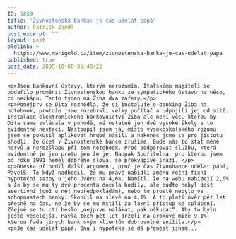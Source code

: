 ```yaml
---
ID: 1839
title: 'Živnostenská banka: je čas udělat pápá'
author: Patrick Zandl
post_excerpt: ""
layout: post
oldlink: >
  https://www.marigold.cz/item/zivnostenska-banka-je-cas-udelat-papa
published: true
post_date: 2005-10-06 09:48:22
---
```

	<p>Jsou bankovní ústavy, kterým nerozumím. Italskému majiteli se podařilo proměnit Živnostenskou banku ze sympatického ústavu na něco, co nechápu. Tento týden má Žiba dva zářezy.</p>
	<p>Ponejprv se Dita rozhodla, že si instaluje e-banking Žiba na notebook, protože jsme rozebrali velký počítač a odpojili jej od sítě. Instalace elektronického bankovnictví Žiba ale není věc, kterou by Dita sama zvládala v pohodě, má ostatně jen dvě vysoké školy a to evidentně nestačí. Nastoupil jsem já, místo vysokoškolského rozumu jsem se pokusil aplikovat hrubé násilí a nakonec jsme se pro jistotu shodli, že účet v Živnostenské bance zrušíme. Bude nás to stát méně nervů a nerozšlapu při tom notebook. Proč podporovat službu, která evidentně je jen proto jen že je. Naopak Spořitelna, pro kterou jsem od roku 1991 neměl dobrého slova, se překvapivě snaží. </p>
	<p>Dneska přihodil další argument, proč je čas Živnobance udělat pápá, PavelS. To když nadhodil, že mu právě nabídli změnu roční fixní hypotéční sazby u jeho úvěru na 4,6%. Namítl, že na webu nabízejí 2,6% a že by se mu ty dvě procenta docela hodily, ale buďto nebyl dost asertivní (což u něj nepředpokládám), nebo to prostě nebylo ve schopnostech banky. Skončil na slevě na 4,1%. A to platí úvěr pět let přesně na čas, ne že by se mu mstili za laxní přístup ke splácení. Zřejmě se tu ctí heslo „nejprve nalákat, pak oškubat“. Aby to bylo ještě veselejší, Pavla těch pět let drželi na úrokové míře 9,1%, kterou řada jiných bank svým klientům dobrovolně snížila.</p>
	<p>Je čas udělat pápá. Ona i hypotéka se dá přenést jinam...
</p>